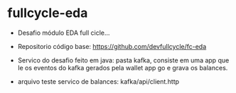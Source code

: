# fullcycle-eda


- Desafio módulo EDA full cicle...

- Repositorio código base: https://github.com/devfullcycle/fc-eda

- Servico do desafio feito em java: pasta kafka, consiste em uma app que le os eventos do kafka gerados pela wallet app go e grava os balances.

- arquivo teste servico de balances: kafka/api/client.http



